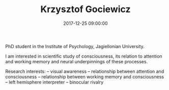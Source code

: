 ﻿---
layout: post
title:  "Krzysztof Gociewicz"
name: Krzysztof
surname: Gociewicz
date:   2017-12-25 09:00:00
categories: people
image-file: /images/people/kgociewicz.jpeg
category: clab
mail: k.gociewicz@gmail.com 
website: 
twitter:
researchgate: 
---

PhD student in the Institute of Psychology, Jagiellonian University.

I am interested in scientific study of consciousness, its relation to attention and working memory and neural underpinnings of these processes.

Research interests:
– visual awareness
– relationship between attention and consciousness
– relationship between working memory and consciousness
– left hemisphere interpreter
– binocular rivalry

    
    
    
    
